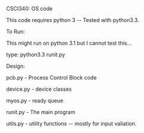 CSCI340: OS code

This code requires python 3 -- Tested with python3.3. 

To Run: 

This might run on python 3.1 but I cannot test this...

type: python3.3 runit.py


Design: 

pcb.py - Process Control Block code

device.py - device classes

myos.py - ready queue 

runit.py - The main program

utils.py - utility functions -- mostly for input valiation. 
